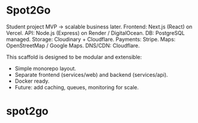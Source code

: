 # Spot2Go

Student project MVP → scalable business later.
Frontend: Next.js (React) on Vercel.
API: Node.js (Express) on Render / DigitalOcean.
DB: PostgreSQL managed.
Storage: Cloudinary + Cloudflare.
Payments: Stripe.
Maps: OpenStreetMap / Google Maps.
DNS/CDN: Cloudflare.

This scaffold is designed to be modular and extensible:
- Simple monorepo layout.
- Separate frontend (services/web) and backend (services/api).
- Docker ready.
- Future: add caching, queues, monitoring for scale.
# spot2go
